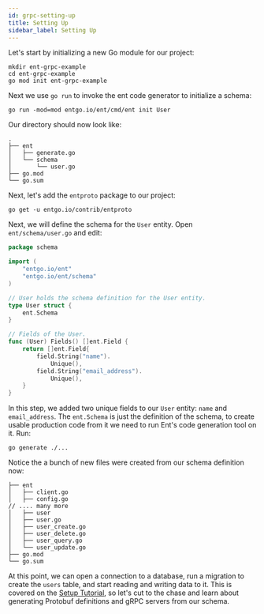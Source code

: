 ```yaml
---
id: grpc-setting-up
title: Setting Up
sidebar_label: Setting Up 
---
```


Let's start by initializing a new Go module for our project:

```console
mkdir ent-grpc-example
cd ent-grpc-example
go mod init ent-grpc-example
```

Next we use `go run` to invoke the ent code generator to initialize a schema:

```console
go run -mod=mod entgo.io/ent/cmd/ent init User
```

Our directory should now look like:

```console
.
├── ent
│   ├── generate.go
│   └── schema
│       └── user.go
├── go.mod
└── go.sum
```

Next, let's add the `entproto` package to our project:

```console
go get -u entgo.io/contrib/entproto
```

Next, we will define the schema for the `User` entity. Open `ent/schema/user.go` and edit:

```go
package schema

import (
	"entgo.io/ent"
	"entgo.io/ent/schema"
)

// User holds the schema definition for the User entity.
type User struct {
	ent.Schema
}

// Fields of the User.
func (User) Fields() []ent.Field {
	return []ent.Field{
		field.String("name").
			Unique(),
		field.String("email_address").
			Unique(),
	}
}
```

In this step, we added two unique fields to our `User` entity: `name` and `email_address`. The `ent.Schema` is just the definition of the schema, to create usable production code from it we need to run Ent's code generation tool on it. Run:

```console
go generate ./...
```

Notice the a bunch of new files were created from our schema definition now:

```console
├── ent
│   ├── client.go
│   ├── config.go
// .... many more
│   ├── user
│   ├── user.go
│   ├── user_create.go
│   ├── user_delete.go
│   ├── user_query.go
│   └── user_update.go
├── go.mod
└── go.sum
```

At this point, we can open a connection to a database, run a migration to create the `users` table, and start reading and writing data to it. This is covered on the [Setup Tutorial](https://entgo.io/docs/tutorial-setup/), so let's cut to the chase and learn about generating Protobuf definitions and gRPC servers from our schema.
